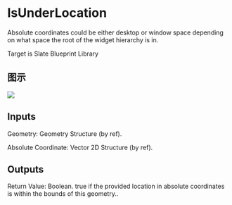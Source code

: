 # IsUnderLocation

Absolute coordinates could be either desktop or window space depending on what space the root of the widget hierarchy is in.

Target is Slate Blueprint Library

## 图示

![]($-20221218-21215211.png)

## Inputs

Geometry: Geometry Structure (by ref).

Absolute Coordinate: Vector 2D Structure (by ref).  

## Outputs

Return Value: Boolean. true if the provided location in absolute coordinates is within the bounds of this geometry..

